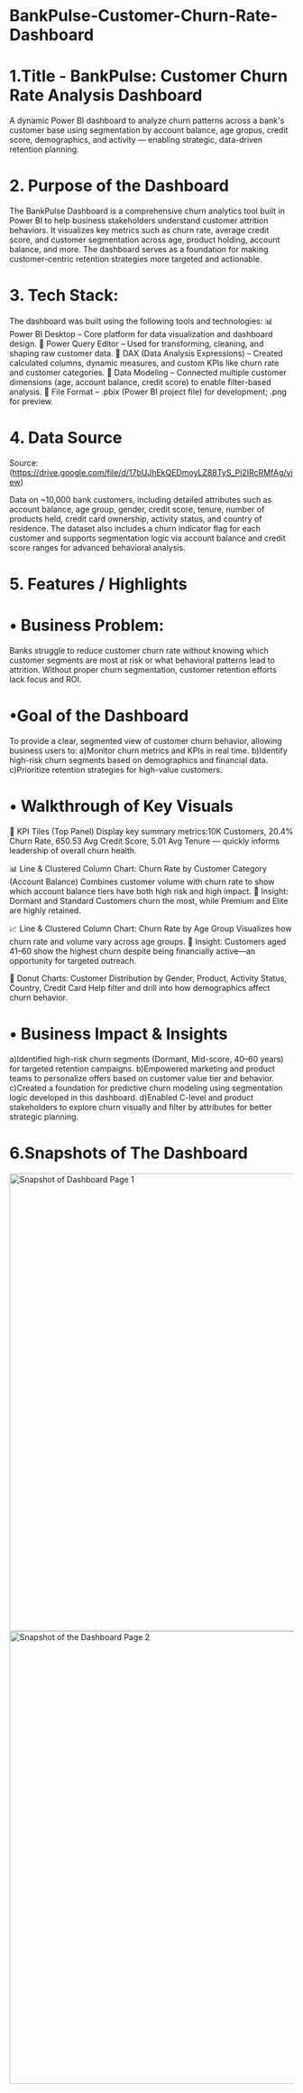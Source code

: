 # BankPulse-Customer-Churn-Rate-Dashboard

# 1.Title - BankPulse: Customer Churn Rate Analysis Dashboard

A dynamic Power BI dashboard to analyze churn patterns across a bank's customer base using segmentation by account balance, age gropus, credit score, demographics, and activity — enabling strategic, data-driven retention planning.

# 2. Purpose of the Dashboard

The BankPulse Dashboard is a comprehensive churn analytics tool built in Power BI to help business stakeholders understand customer attrition behaviors. It visualizes key metrics such as churn rate, average credit score, and customer segmentation across age, product holding, account balance, and more. The dashboard serves as a foundation for making customer-centric retention strategies more targeted and actionable.

# 3. Tech Stack:

The dashboard was built using the following tools and technologies:
📊 Power BI Desktop – Core platform for data visualization and dashboard design.
📂 Power Query Editor – Used for transforming, cleaning, and shaping raw customer data.
🧠 DAX (Data Analysis Expressions) – Created calculated columns, dynamic measures, and custom KPIs like churn rate and customer categories.
🧱 Data Modeling – Connected multiple customer dimensions (age, account balance, credit score) to enable filter-based analysis.
📁 File Format – .pbix (Power BI project file) for development; .png for preview.

# 4. Data Source

Source:(https://drive.google.com/file/d/17bUJhEkQEDmoyLZ88TyS_Pi2IRcRMfAg/view)

Data on ~10,000 bank customers, including detailed attributes such as account balance, age group, gender, credit score, tenure, number of products held, credit card ownership, activity status, and country of residence. The dataset also includes a churn indicator flag for each customer and supports segmentation logic via account balance and credit score ranges for advanced behavioral analysis.

# 5. Features / Highlights
   
# • Business Problem: 
Banks struggle to reduce customer churn rate without knowing which customer segments are most at risk or what behavioral patterns lead to attrition. Without proper churn segmentation, customer retention efforts lack focus and ROI.

# •Goal of the Dashboard
To provide a clear, segmented view of customer churn behavior, allowing business users to:
a)Monitor churn metrics and KPIs in real time.
b)Identify high-risk churn segments based on demographics and financial data.
c)Prioritize retention strategies for high-value customers. 

# • Walkthrough of Key Visuals
📌 KPI Tiles (Top Panel)
Display key summary metrics:10K Customers, 20.4% Churn Rate, 650.53 Avg Credit Score, 5.01 Avg Tenure — quickly informs leadership of overall churn health.

📊 Line & Clustered Column Chart: Churn Rate by Customer Category (Account Balance)
Combines customer volume with churn rate to show which account balance tiers have both high risk and high impact.
📍 Insight: Dormant and Standard Customers churn the most, while Premium and Elite are highly retained.

📈 Line & Clustered Column Chart: Churn Rate by Age Group
Visualizes how churn rate and volume vary across age groups.
📍 Insight: Customers aged 41–60 show the highest churn despite being financially active—an opportunity for targeted outreach.

🧁 Donut Charts: Customer Distribution by Gender, Product, Activity Status, Country, Credit Card
Help filter and drill into how demographics affect churn behavior.

# • Business Impact & Insights
a)Identified high-risk churn segments (Dormant, Mid-score, 40–60 years) for targeted retention campaigns.
b)Empowered marketing and product teams to personalize offers based on customer value tier and behavior.
c)Created a foundation for predictive churn modeling using segmentation logic developed in this dashboard.
d)Enabled C-level and product stakeholders to explore churn visually and filter by attributes for better strategic planning.

# 6.Snapshots of The Dashboard 
<img width="1432" height="810" alt="Snapshot of Dashboard Page 1" src="https://github.com/user-attachments/assets/f14e4c19-f2b4-4e7b-a395-d7bc1fc736e5" />

<img width="1432" height="801" alt="Snapshot of the Dashboard Page 2" src="https://github.com/user-attachments/assets/aae36bde-7cc7-4155-b5ce-283a7d403ab0" />


